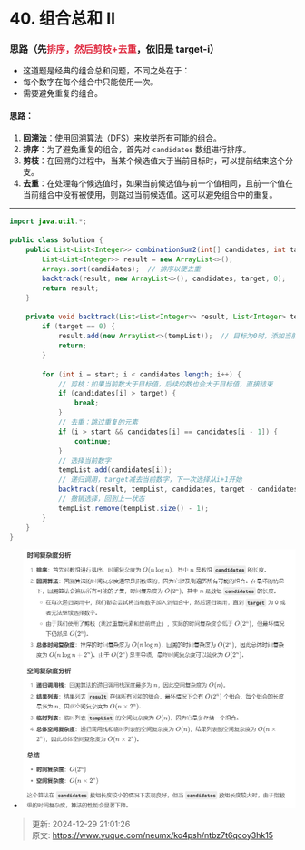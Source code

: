 # 40. 组合总和 II

### 思路（先<font style="color:#DF2A3F;">排序，然后剪枝+去重</font>，依旧是 target-i）
+ 这道题是经典的组合总和问题，不同之处在于：
+ 每个数字在每个组合中只能使用一次。
+ 需要避免重复的组合。

#### 思路：
1. **回溯法**：使用回溯算法（DFS）来枚举所有可能的组合。
2. **排序**：为了避免重复的组合，首先对 `candidates` 数组进行排序。
3. **剪枝**：在回溯的过程中，当某个候选值大于当前目标时，可以提前结束这个分支。
4. **去重**：在处理每个候选值时，如果当前候选值与前一个值相同，且前一个值在当前组合中没有被使用，则跳过当前候选值。这可以避免组合中的重复。

---

```java
import java.util.*;

public class Solution {
    public List<List<Integer>> combinationSum2(int[] candidates, int target) {
        List<List<Integer>> result = new ArrayList<>();
        Arrays.sort(candidates);  // 排序以便去重
        backtrack(result, new ArrayList<>(), candidates, target, 0);
        return result;
    }

    private void backtrack(List<List<Integer>> result, List<Integer> tempList, int[] candidates, int target, int start) {
        if (target == 0) {
            result.add(new ArrayList<>(tempList));  // 目标为0时，添加当前组合到结果中
            return;
        }
        
        for (int i = start; i < candidates.length; i++) {
            // 剪枝：如果当前数大于目标值，后续的数也会大于目标值，直接结束
            if (candidates[i] > target) {
                break;
            }
            // 去重：跳过重复的元素
            if (i > start && candidates[i] == candidates[i - 1]) {
                continue;
            }
            // 选择当前数字
            tempList.add(candidates[i]);
            // 递归调用，target减去当前数字，下一次选择从i+1开始
            backtrack(result, tempList, candidates, target - candidates[i], i + 1);
            // 撤销选择，回到上一状态
            tempList.remove(tempList.size() - 1);
        }
    }
}

```



+ ![1735477282342-bb6e85fe-92c7-4820-9331-2b603076f7de.png](./img/h3zNJ95_4XbZlbLt/1735477282342-bb6e85fe-92c7-4820-9331-2b603076f7de-062605.png)



> 更新: 2024-12-29 21:01:26  
> 原文: <https://www.yuque.com/neumx/ko4psh/ntbz7t6qcoy3hk15>